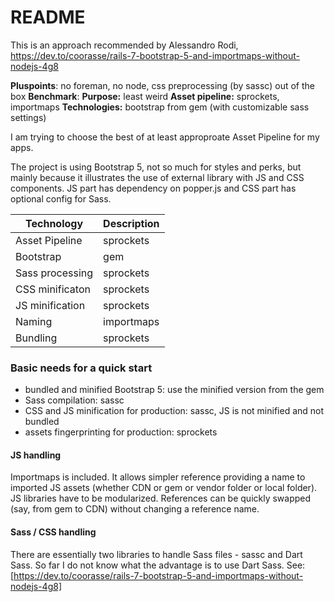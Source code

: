 # README

This is an approach recommended by Alessandro Rodi, https://dev.to/coorasse/rails-7-bootstrap-5-and-importmaps-without-nodejs-4g8

**Pluspoints**: no foreman, no node, css preprocessing (by sassc) out of the box
**Benchmark**:
**Purpose:** least weird
**Asset pipeline:** sprockets, importmaps
**Technologies:** bootstrap from gem (with customizable sass settings)

I am trying to choose the best of at least approproate Asset Pipeline for my apps.

The project is using Bootstrap 5, not so much for styles and perks, but mainly because it illustrates the use of external library with JS and CSS components. JS part has dependency on popper.js and CSS part has optional config for Sass.

| Technology      | Description |
| --------------- | ----------- |
| Asset Pipeline  | sprockets   |
| Bootstrap       | gem         |
| Sass processing | sprockets   |
| CSS minificaton | sprockets   |
| JS minification | sprockets   |
| Naming          | importmaps  |
| Bundling        | sprockets   |

### Basic needs for a quick start

- bundled and minified Bootstrap 5: use the minified version from the gem
- Sass compilation: sassc
- CSS and JS minification for production: sassc, JS is not minified and not bundled
- assets fingerprinting for production: sprockets

#### JS handling

Importmaps is included. It allows simpler reference providing a name to imported JS assets (whether CDN or gem or vendor folder or local folder). JS libraries have to be modularized. References can be quickly swapped (say, from gem to CDN) without changing a reference name.

#### Sass / CSS handling

There are essentially two libraries to handle Sass files - sassc and Dart Sass. So far I do not know what the advantage is to use Dart Sass.
See: [https://dev.to/coorasse/rails-7-bootstrap-5-and-importmaps-without-nodejs-4g8]

